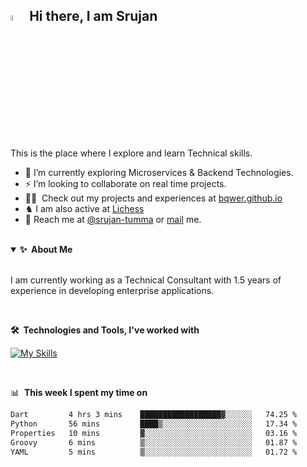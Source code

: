 
## <a href="https://bqwerr.github.io/"><img src="https://media.giphy.com/media/hvRJCLFzcasrR4ia7z/giphy.gif" width="5%"></a> Hi there, I am Srujan
This is the place where I explore and learn Technical skills.

- 🌱 I’m currently exploring Microservices & Backend Technologies.
- ⚡ I’m looking to collaborate on real time projects.
- 👨‍💻 &nbsp;Check out my projects and experiences at [bqwer.github.io][website]
- ♞ I am also active at [Lichess][lichess]
- 💬&nbsp;Reach me at [@srujan-tumma][linkedin] or <a rel="me" href="mailto:tummasrujan@gmail.com">mail</a> me.

<br />

<details open>
  <summary><b>✨&nbsp;&nbsp;About&nbsp;Me</b></summary>
  <br/>

I am currently working as a Technical Consultant with 1.5 years of experience in developing enterprise applications.

</details> 
<br />



<b>🛠️&nbsp;&nbsp;Technologies&nbsp;and&nbsp;Tools, I've worked with</b>
  <br/>


[![My Skills](https://skillicons.dev/icons?i=java,python,mysql,django,spring,angular,azure,bootstrap,docker,git,heroku,html,javascript,nodejs,react,sqlite&perline=8)][website]

<!-- [![My Skills](images/skills.svg)][website] -->


<br />


📊 &nbsp;**This week I spent my time on**

<!--START_SECTION:waka-->

```txt
Dart         4 hrs 3 mins    ██████████████████▓░░░░░░   74.25 %
Python       56 mins         ████▒░░░░░░░░░░░░░░░░░░░░   17.34 %
Properties   10 mins         ▓░░░░░░░░░░░░░░░░░░░░░░░░   03.16 %
Groovy       6 mins          ▒░░░░░░░░░░░░░░░░░░░░░░░░   01.87 %
YAML         5 mins          ▒░░░░░░░░░░░░░░░░░░░░░░░░   01.72 %
```

<!--END_SECTION:waka-->
<br />

<!---

✅ &nbsp;**Coding Profile**


[![LeetCode Stats](https://leetcard.jacoblin.cool/LazY_KnIghT?theme=dark&font=Anek%20Latin&ext=heatmap)][leetcode]

-->

[website]: https://bqwerr.github.io
[linkedin]: https://linkedin.com/in/srujan-tumma
[hitachi]: https://www.hitachivantara.com/
[lichess]: https://lichess.org/@/LazY_KnIghT
[leetcode]: https://leetcode.com/LazY_KnIghT/

